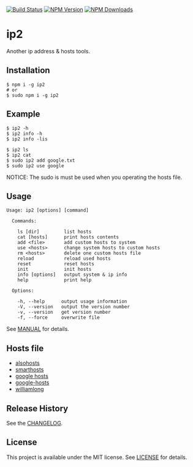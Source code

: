 [![Build Status](https://api.travis-ci.org/markzhan/ip2.svg)](http://travis-ci.org/markzhan/ip2)
[![NPM Version](http://img.shields.io/npm/v/ip2.svg?style=flat)](https://www.npmjs.org/package/ip2)
[![NPM Downloads](https://img.shields.io/npm/dm/ip2.svg?style=flat)](https://www.npmjs.org/package/ip2)

# ip2

Another ip address & hosts tools.

## Installation
```
$ npm i -g ip2
# or
$ sudo npm i -g ip2
```

## Example
```
$ ip2 -h
$ ip2 info -h
$ ip2 info -lis

$ ip2 ls
$ ip2 cat
$ sudo ip2 add google.txt
$ sudo ip2 use google
```
NOTICE: The sudo is must be used when you operating the hosts file.

## Usage
```
Usage: ip2 [options] [command]

  Commands:

    ls [dir]         list hosts
    cat [hosts]      print hosts contents
    add <file>       add custom hosts to system
    use <hosts>      change system hosts to custom hosts
    rm <hosts>       delete one custom hosts file
    reload           reload used hosts
    reset            reset hosts
    init             init hosts
    info [options]   output system & ip info
    help             print help

  Options:

    -h, --help      output usage information
    -V, --version   output the version number
    -v, --version   get version number
    -f, --force     overwrite file
```
See [MANUAL](doc/MANUAL.md) for details.

## Hosts file

* [alsohosts](https://github.com/alsotang/alsohosts)
* [smarthosts](https://code.google.com/p/smarthosts/)
* [google hosts](http://code.google.com/p/googlehosts/)
* [google-hosts](https://github.com/txthinking/google-hosts)
* [williamlong](http://www.williamlong.info/archives/3983.html)

## Release History
See the [CHANGELOG](CHANGELOG.md).

## License

This project is available under the MIT license. See [LICENSE](LICENSE) for details.
